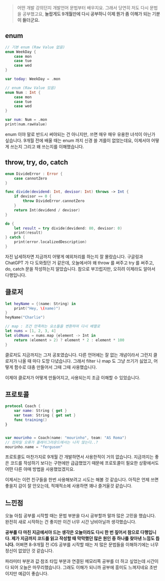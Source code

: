 ﻿> 어떤 개발 강의던지 개발언어 문법부터 배우지요. 그래서 당연히 저도 다시 문법을 공부했고요, **놀랍게도 9개월만에 다시 공부하니 이제 뭔가 좀 이해가 되는 기분이 들더군요.**


## enum 
```swift 
// 기본 enum (Raw Value 없음)
enum WeekDay {
    case mon
    case tue
    case wed
}

var today: WeekDay = .mon

// enum (Raw Value 있음)
enum Num : Int {
    case mon
    case tue
    case wed
}

var num: Num = .mon
print(num.rawValue)

```
enum 이야 말로 반드시 써야되는 건 아니지만, 쓰면 매우 매우 유용한 녀석이 아닌가 싶습니다. 9개월 전에 배울 때는 enum 까지 신경 쓸 겨를이 없었는데요, 이제서야 어떻게 쓰는지 그리고 왜 쓰는지를 이해했습니다.

## throw, try, do, catch

```swift
enum DivideError : Error {
    case cannotZero
}

func divide(devidend: Int, devisor: Int) throws -> Int {
    if devisor == 0 {
        throw DivideError.cannotZero
    }
    return Int(devidend / devisor)
}

do {
    let result = try divide(devidend: 80, devisor: 0)
    print(result)
} catch {
    print(error.localizedDescription)
}
```

자진 납세하자면 지금까지 어떻게 예외처리를 하는지 잘 몰랐습니다. 구글링과 ChatGPT 가 다 도와줬던 거 같은데, 오늘에서야 왜 throw 를 써주고 try 를 써주고, do, catch 문을 작성하는지 알았습니다. 참으로 부끄럽지만, 오히려 이제라도 알아서 다행입니다.


## 클로저
```swift
let heyName = {(name: String) in
    print("Hey, \(name)")
}
heyName("Charlie")

// map : 조건 만족하는 요소들을 변환하여 다시 배열로
let nums = [1, 2, 3, 4]
let oldNums = nums.map {element -> Int in
    return (element > 2) ? element * 2 : element * 100
}
```
클로저도 지금까지는 그저 공포였습니다. 다른 언어에는 잘 없는 개념이라서 그런지 클로저가 나올 때 마다 도망 다녔습니다. 그래서 filter 나 map 도 그냥 쓰기가 싫었고, 어떻게 함수로 대충 만들어서 그때 그때 사용했습니다. 

이제야 클로저가 어떻게 만들어지고, 사용되는지 조금 이해할 수 있었습니다. 

## 프로토콜
```swift
protocol Coach {
    var name: String { get }
    var team: String { get set }
    func training()
}


var mourinho = Coach(name: "mourinho", team: "AS Roma")
// 컴파일 오류가 플레이그라운드에서는 나지 않는다..?
mourinho.name = "ferguson"
```

프로토콜도 마찬가지로 9개월 간 개발하면서 사용한적이 거의 없습니다. 지금까지는 좋은 코드를 작성하기 보다는 구현에만 급급했었기 때문에 프로토콜이 필요한 상황에서도 어떤 다른 야매 방법을 사용했었겠지요.

이제서는 이런 친구들을 한번 사용해보려고 시도는 해볼 것 같습니다. 아직은 언제 쓰면 좋을지 감이 잘 안오는데, 적재적소에 사용하면 꽤나 즐거울것 같습니다.

## 느낀점

오늘 아침 공부를 시작할 때는 문법 부분을 다시 공부할까 말까 많은 고민을 했습니다. 완전히 새로 시작하는 건 좋지만 이건 너무 시간 낭비아닐까 생각했습니다. 

**공부를 다 마친 지금에서야 드는 생각은 오늘이라도 다시 한 번 짚어서 참으로 다행입니다. 제가 지금까지 코드를 읽고 작성할 때 막막했던 많은 원인 중 하나를 찾아낸 느낌도 듭니다.** 어쩌면 8-9개월 전 iOS 공부를 시작할 때는 저 많은 문법들을 이해하기에는 너무 정신이 없었던 것 같습니다. 

파라미터 부분과 값∙참조 타입 부분과 연결된 메모리쪽 공부를 더 하고 싶었는데 시간이 다 되어 오늘은 마무리했습니다. 그래도 이해가 되니까 공부에 흥미도 느껴지네요 초반이지만 예감이 좋습니다.
